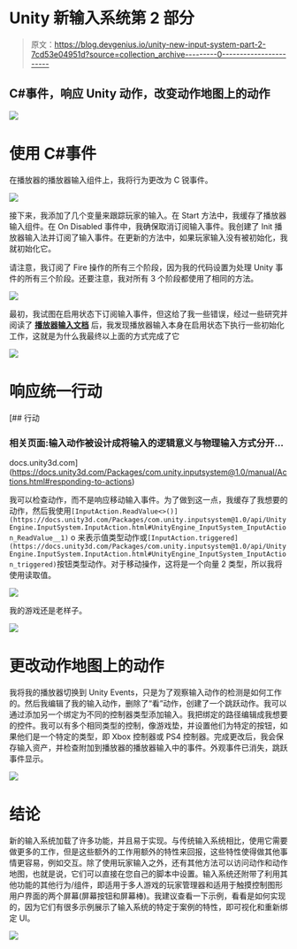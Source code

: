# Unity 新输入系统第 2 部分

> 原文：<https://blog.devgenius.io/unity-new-input-system-part-2-7cd53e04951d?source=collection_archive---------0----------------------->

## C#事件，响应 Unity 动作，改变动作地图上的动作

![](img/7eab8c1498a5b9d7f35b091fb4b30c79.png)

# 使用 C#事件

在播放器的播放器输入组件上，我将行为更改为 C 锐事件。

![](img/1300ddc5a4477ffbb9a483a631ac25cd.png)

接下来，我添加了几个变量来跟踪玩家的输入。在 Start 方法中，我缓存了播放器输入组件。在 On Disabled 事件中，我确保取消订阅输入事件。我创建了 Init 播放器输入法并订阅了输入事件。在更新的方法中，如果玩家输入没有被初始化，我就初始化它。

请注意，我订阅了 Fire 操作的所有三个阶段，因为我的代码设置为处理 Unity 事件的所有三个阶段。还要注意，我对所有 3 个阶段都使用了相同的方法。

![](img/dbebeee565076657475f5c08e6e1740b.png)

最初，我试图在启用状态下订阅输入事件，但这给了我一些错误，经过一些研究并阅读了 [**播放器输入文档**](https://docs.unity3d.com/Packages/com.unity.inputsystem@1.0/api/UnityEngine.InputSystem.PlayerInput.html) 后，我发现播放器输入本身在启用状态下执行一些初始化工作，这就是为什么我最终以上面的方式完成了它

![](img/4b392dc0222bc6fbca9797f6e061b5f9.png)

# 响应统一行动

[](https://docs.unity3d.com/Packages/com.unity.inputsystem@1.0/manual/Actions.html#responding-to-actions) [## 行动

### 相关页面:输入动作被设计成将输入的逻辑意义与物理输入方式分开…

docs.unity3d.com](https://docs.unity3d.com/Packages/com.unity.inputsystem@1.0/manual/Actions.html#responding-to-actions) 

我可以检查动作，而不是响应移动输入事件。为了做到这一点，我缓存了我想要的动作，然后我使用`[InputAction.ReadValue<>()](https://docs.unity3d.com/Packages/com.unity.inputsystem@1.0/api/UnityEngine.InputSystem.InputAction.html#UnityEngine_InputSystem_InputAction_ReadValue__1)` o 来表示值类型动作或`[InputAction.triggered](https://docs.unity3d.com/Packages/com.unity.inputsystem@1.0/api/UnityEngine.InputSystem.InputAction.html#UnityEngine_InputSystem_InputAction_triggered)`按钮类型动作。对于移动操作，这将是一个向量 2 类型，所以我将使用读取值。

![](img/aa118c29aed441cedffab73bcc93d404.png)

我的游戏还是老样子。

![](img/85c6aeba0d59ca4bd86bee30e48f1ab7.png)

# 更改动作地图上的动作

我将我的播放器切换到 Unity Events，只是为了观察输入动作的检测是如何工作的。然后我编辑了我的输入动作，删除了“看”动作，创建了一个跳跃动作。我可以通过添加另一个绑定为不同的控制器类型添加输入。我把绑定的路径编辑成我想要的控件。我可以有多个相同类型的控制，像游戏垫，并设置他们为特定的按钮，如果他们是一个特定的类型，即 Xbox 控制器或 PS4 控制器。完成更改后，我会保存输入资产，并检查附加到播放器的播放器输入中的事件。外观事件已消失，跳跃事件显示。

![](img/7eab8c1498a5b9d7f35b091fb4b30c79.png)

# 结论

新的输入系统加载了许多功能，并且易于实现。与传统输入系统相比，使用它需要做更多的工作，但是这些额外的工作用额外的特性来回报，这些特性使得做其他事情更容易，例如交互。除了使用玩家输入之外，还有其他方法可以访问动作和动作地图，也就是说，它们可以直接在您自己的脚本中设置。输入系统还附带了利用其他功能的其他行为/组件，即适用于多人游戏的玩家管理器和适用于触摸控制图形用户界面的两个屏幕(屏幕按钮和屏幕棒)。我建议查看一下示例，看看是如何实现的，因为它们有很多示例展示了输入系统的特定于案例的特性，即可视化和重新绑定 UI。

![](img/1f85fa04d9c8e30c530fc9c02a628a28.png)